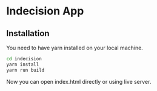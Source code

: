 # Indecision App

## Installation

You need to have yarn installed on your local machine.

```bash
cd indecision
yarn install
yarn run build
```

Now you can open index.html directly or using live server.
